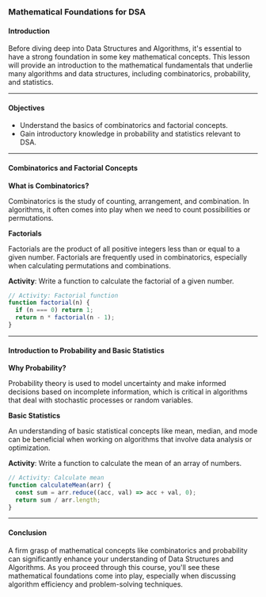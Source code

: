 ### Mathematical Foundations for DSA

#### Introduction

Before diving deep into Data Structures and Algorithms, it's essential to have a strong foundation in some key mathematical concepts. This lesson will provide an introduction to the mathematical fundamentals that underlie many algorithms and data structures, including combinatorics, probability, and statistics.

---

#### Objectives

- Understand the basics of combinatorics and factorial concepts.
- Gain introductory knowledge in probability and statistics relevant to DSA.

---

#### Combinatorics and Factorial Concepts

**What is Combinatorics?**

Combinatorics is the study of counting, arrangement, and combination. In algorithms, it often comes into play when we need to count possibilities or permutations.

**Factorials**

Factorials are the product of all positive integers less than or equal to a given number. Factorials are frequently used in combinatorics, especially when calculating permutations and combinations.

**Activity**: Write a function to calculate the factorial of a given number.

```javascript
// Activity: Factorial function
function factorial(n) {
  if (n === 0) return 1;
  return n * factorial(n - 1);
}
```

---

#### Introduction to Probability and Basic Statistics

**Why Probability?**

Probability theory is used to model uncertainty and make informed decisions based on incomplete information, which is critical in algorithms that deal with stochastic processes or random variables.

**Basic Statistics**

An understanding of basic statistical concepts like mean, median, and mode can be beneficial when working on algorithms that involve data analysis or optimization.

**Activity**: Write a function to calculate the mean of an array of numbers.

```javascript
// Activity: Calculate mean
function calculateMean(arr) {
  const sum = arr.reduce((acc, val) => acc + val, 0);
  return sum / arr.length;
}
```

---

#### Conclusion

A firm grasp of mathematical concepts like combinatorics and probability can significantly enhance your understanding of Data Structures and Algorithms. As you proceed through this course, you'll see these mathematical foundations come into play, especially when discussing algorithm efficiency and problem-solving techniques.
